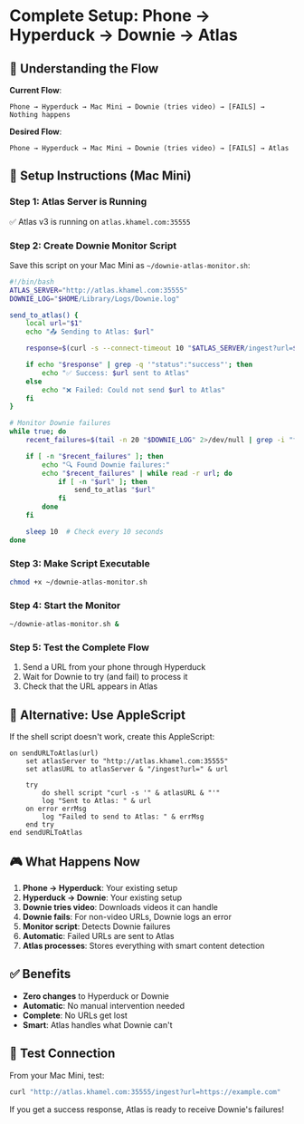 # Complete Setup: Phone → Hyperduck → Downie → Atlas

## 🎯 Understanding the Flow

**Current Flow**:
```
Phone → Hyperduck → Mac Mini → Downie (tries video) → [FAILS] → Nothing happens
```

**Desired Flow**:
```
Phone → Hyperduck → Mac Mini → Downie (tries video) → [FAILS] → Atlas
```

## 🍎 Setup Instructions (Mac Mini)

### Step 1: Atlas Server is Running
✅ Atlas v3 is running on `atlas.khamel.com:35555`

### Step 2: Create Downie Monitor Script

Save this script on your Mac Mini as `~/downie-atlas-monitor.sh`:

```bash
#!/bin/bash
ATLAS_SERVER="http://atlas.khamel.com:35555"
DOWNIE_LOG="$HOME/Library/Logs/Downie.log"

send_to_atlas() {
    local url="$1"
    echo "📤 Sending to Atlas: $url"

    response=$(curl -s --connect-timeout 10 "$ATLAS_SERVER/ingest?url=$(echo "$url" | sed 's/+/%2B/g' | sed 's/&/%26/g')")

    if echo "$response" | grep -q '"status":"success"'; then
        echo "✅ Success: $url sent to Atlas"
    else
        echo "❌ Failed: Could not send $url to Atlas"
    fi
}

# Monitor Downie failures
while true; do
    recent_failures=$(tail -n 20 "$DOWNIE_LOG" 2>/dev/null | grep -i "failed\|error\|unsupported" | grep -o 'https\?://[^"]*' | sort -u)

    if [ -n "$recent_failures" ]; then
        echo "🔍 Found Downie failures:"
        echo "$recent_failures" | while read -r url; do
            if [ -n "$url" ]; then
                send_to_atlas "$url"
            fi
        done
    fi

    sleep 10  # Check every 10 seconds
done
```

### Step 3: Make Script Executable
```bash
chmod +x ~/downie-atlas-monitor.sh
```

### Step 4: Start the Monitor
```bash
~/downie-atlas-monitor.sh &
```

### Step 5: Test the Complete Flow
1. Send a URL from your phone through Hyperduck
2. Wait for Downie to try (and fail) to process it
3. Check that the URL appears in Atlas

## 🧪 Alternative: Use AppleScript

If the shell script doesn't work, create this AppleScript:

```applescript
on sendURLToAtlas(url)
    set atlasServer to "http://atlas.khamel.com:35555"
    set atlasURL to atlasServer & "/ingest?url=" & url

    try
        do shell script "curl -s '" & atlasURL & "'"
        log "Sent to Atlas: " & url
    on error errMsg
        log "Failed to send to Atlas: " & errMsg
    end try
end sendURLToAtlas
```

## 🎮 What Happens Now

1. **Phone → Hyperduck**: Your existing setup
2. **Hyperduck → Downie**: Your existing setup
3. **Downie tries video**: Downloads videos it can handle
4. **Downie fails**: For non-video URLs, Downie logs an error
5. **Monitor script**: Detects Downie failures
6. **Automatic**: Failed URLs are sent to Atlas
7. **Atlas processes**: Stores everything with smart content detection

## ✅ Benefits

- **Zero changes** to Hyperduck or Downie
- **Automatic**: No manual intervention needed
- **Complete**: No URLs get lost
- **Smart**: Atlas handles what Downie can't

## 🧪 Test Connection

From your Mac Mini, test:
```bash
curl "http://atlas.khamel.com:35555/ingest?url=https://example.com"
```

If you get a success response, Atlas is ready to receive Downie's failures!